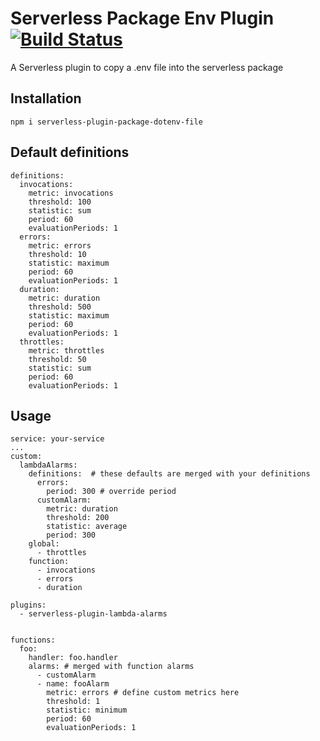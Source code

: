 # Serverless Package Env Plugin [![Build Status](https://travis-ci.org/ACloudGuru/serverless-plugin-package-dotenv-file.svg?branch=master)](https://travis-ci.org/ACloudGuru/serverless-plugin-package-dotenv-file)

A Serverless plugin to copy a .env file into the serverless package


## Installation
`npm i serverless-plugin-package-dotenv-file`


## Default definitions
```
definitions:
  invocations:
    metric: invocations
    threshold: 100
    statistic: sum
    period: 60
    evaluationPeriods: 1
  errors:
    metric: errors
    threshold: 10
    statistic: maximum
    period: 60
    evaluationPeriods: 1
  duration:
    metric: duration
    threshold: 500
    statistic: maximum
    period: 60
    evaluationPeriods: 1
  throttles:
    metric: throttles
    threshold: 50
    statistic: sum
    period: 60
    evaluationPeriods: 1
```


## Usage

```
service: your-service
...
custom:
  lambdaAlarms:
    definitions:  # these defaults are merged with your definitions
      errors:
        period: 300 # override period
      customAlarm:
        metric: duration
        threshold: 200
        statistic: average
        period: 300
    global:
      - throttles
    function:
      - invocations
      - errors
      - duration

plugins:
  - serverless-plugin-lambda-alarms


functions:
  foo:
    handler: foo.handler
    alarms: # merged with function alarms
      - customAlarm
      - name: fooAlarm
        metric: errors # define custom metrics here
        threshold: 1
        statistic: minimum
        period: 60
        evaluationPeriods: 1
```
